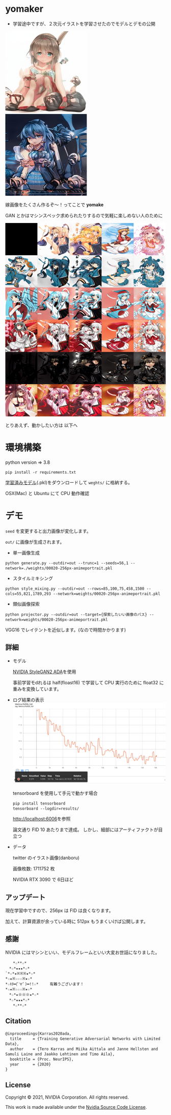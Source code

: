 # yomaker

- 学習途中ですが、２次元イラストを学習させたのでモデルとデモの公開

![画像1](results/seed0056.png)![画像2](results/seed0001.png)

嫁画像をたくさん作るぞ〜！ってことで **yomake**

GAN とかはマシンスペック求められたりするので気軽に楽しめない人のために

![画像4](results/grid.png)

とりあえず、動かしたい方は 以下へ
# 環境構築

python version => 3.8  
```shell
pip install -r requirements.txt
```

[学習済みモデル](https://drive.google.com/drive/folders/1aKOc-CU6VYIdz_TbV2f70zjrnqdyB1ps)(.pkl)をダウンロードして `weghts/` に格納する。

OSX(Mac) と Ubuntu にて CPU 動作確認

# デモ

`seed` を変更すると出力画像が変化します。

`out/` に画像が生成されます。

- 単一画像生成
```shell
python generate.py --outdir=out --trunc=1 --seeds=56,1 --network=./weights/00020-256px-animeportrait.pkl
```

- スタイルミキシング
```shell
python style_mixing.py --outdir=out --rows=85,100,75,458,1500 --cols=55,821,1789,293 --network=weights/00020-256px-animeportrait.pkl
```


- 類似画像探索
```shell
python projector.py --outdir=out --target={探索したいい画像のパス} --network=weights/00020-256px-animeportrait.pkl
```

VGG16 でレイテントを近似します。(なので時間かかります)



## 詳細

- モデル
    
    [NVIDIA StyleGAN2 ADA](https://arxiv.org/abs/2006.06676)を使用

    事前学習モdれるは half(floast16) で学習して CPU 実行のために float32 に重みを変換しています。

- ログ結果の表示
    ![画像3](results/logs.png)

    tensorboard を使用して手元で動かす場合

    ```shell
    pip install tensorboard
    tensorboard --logdir=results/
    ```

    [http://localhost:6006](http://localhost:6006)を参照

    論文通り FID 10 あたりまで達成。
    しかし、細部にはアーティファクトが目立つ

- データ

    twitter のイラスト画像(danboru)

    画像枚数: 1711752 枚

    NVIDIA RTX 3090 で 6日ほど


## アップデート
現在学習中ですので、256px は FID は良くなります。

加えて、計算資源が余っている時に 512px もうまくいけば公開します。


## 感謝

NVIDIA にはマシンといい、モデルフレームといい大変お世話になりました。

```
　　*☆**☆*
　*☆*★★★*☆*
`*☆*★※※※★*☆*
*☆★※☆☆☆※★☆*
*☆ｷﾀ━(ﾟ∀ﾟ)━!!☆*　　　有難うございます！
*☆★※☆☆☆※★☆*
　*☆*★※※※★*☆*
　*☆*★★★*☆*
　　*☆**☆*

```

## Citation

```
@inproceedings{Karras2020ada,
  title     = {Training Generative Adversarial Networks with Limited Data},
  author    = {Tero Karras and Miika Aittala and Janne Hellsten and Samuli Laine and Jaakko Lehtinen and Timo Aila},
  booktitle = {Proc. NeurIPS},
  year      = {2020}
}
```

## License

Copyright &copy; 2021, NVIDIA Corporation. All rights reserved.

This work is made available under the [Nvidia Source Code License](https://nvlabs.github.io/stylegan2-ada-pytorch/license.html).







